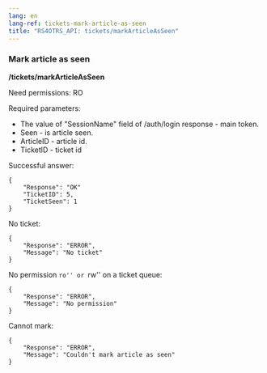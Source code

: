```yaml
---
lang: en
lang-ref: tickets-mark-article-as-seen
title: "RS4OTRS_API: tickets/markArticleAsSeen"
---
```


### Mark article as seen

**/tickets/markArticleAsSeen**

Need permissions: RO

Required parameters:

- The value of "SessionName" field of /auth/login response - main token.
- Seen - is article seen.
- ArticleID - article id.
- TicketID - ticket id

Successful answer:

```
{
    "Response": "OK"
    "TicketID": 5,
    "TicketSeen": 1
}
```

No ticket:

```
{
    "Response": "ERROR",
    "Message": "No ticket"
}
```

No permission ``ro'' or ``rw'' on a ticket queue:

```
{
    "Response": "ERROR",
    "Message": "No permission"
}
```

Cannot mark:

```
{
    "Response": "ERROR",
    "Message": "Couldn't mark article as seen"
}
```
